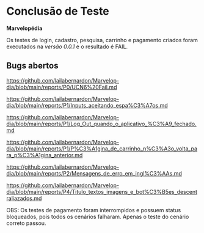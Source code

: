 # Conclusão de Teste

**Marvelopédia**

Os testes de login, cadastro, pesquisa, carrinho e pagamento criados foram executados na *versão 0.0.1* e o resultado é FAIL.

## Bugs abertos

https://github.com/lailabernardon/Marvelop-dia/blob/main/reports/P0/UCN6%20Fail.md

https://github.com/lailabernardon/Marvelop-dia/blob/main/reports/P1/Inputs_aceitando_espa%C3%A7os.md

https://github.com/lailabernardon/Marvelop-dia/blob/main/reports/P1/Log_Out_quando_o_aplicativo_%C3%A9_fechado.md

https://github.com/lailabernardon/Marvelop-dia/blob/main/reports/P1/P%C3%A1gina_de_carrinho_n%C3%A3o_volta_para_p%C3%A1gina_anterior.md

https://github.com/lailabernardon/Marvelop-dia/blob/main/reports/P2/Mensagens_de_erro_em_ingl%C3%AAs.md

https://github.com/lailabernardon/Marvelop-dia/blob/main/reports/P4/Titulo_textos_imagens_e_bot%C3%B5es_descentraliazados.md

OBS: Os testes de pagamento foram interrompidos e possuem status bloqueados, pois todos os cenários falharam. Apenas o teste do cenário correto passou. 

